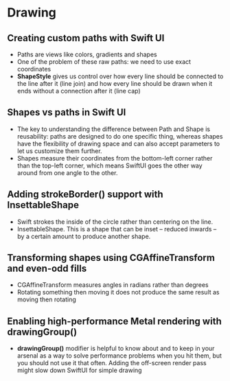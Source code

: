 # Drawing

## Creating custom paths with Swift UI

* Paths are views like colors, gradients and shapes
* One of the problem of these raw paths: we need to use exact coordinates
* __ShapeStyle__ gives us control over how every line should be connected to the line after it (line join) and how every line should be drawn when it ends without a connection after it (line cap)

## Shapes vs paths in Swift UI

* The key to understanding the difference between Path and Shape is reusability: paths are designed to do one specific thing, whereas shapes have the flexibility of drawing space and can also accept parameters to let us customize them further.
* Shapes measure their coordinates from the bottom-left corner rather than the top-left corner, which means SwiftUI goes the other way around from one angle to the other.

## Adding strokeBorder() support with InsettableShape

* Swift strokes the inside of the circle rather than centering on the line.
* InsettableShape. This is a shape that can be inset – reduced inwards – by a certain amount to produce another shape.

## Transforming shapes using CGAffineTransform and even-odd fills

* CGAffineTransform measures angles in radians rather than degrees
* Rotating something then moving it does not produce the same result as moving then rotating

## Enabling high-performance Metal rendering with drawingGroup()

* __drawingGroup()__ modifier is helpful to know about and to keep in your arsenal as a way to solve performance problems when you hit them, but you should not use it that often. Adding the off-screen render pass might slow down SwiftUI for simple drawing
